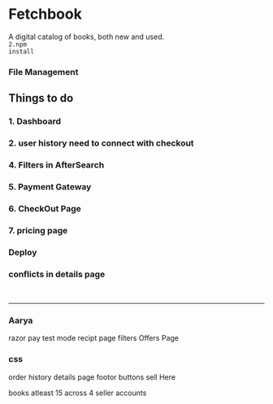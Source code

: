 # Fetchbook
A digital catalog of books, both new and used.<br>
<code>2.npm install</code><br>

### File Management

## Things to do
<h3>1. Dashboard</h3>
<h3>2. user history need to connect with checkout</h3>
<h3>4. Filters in AfterSearch</h3>
<h3>5. Payment Gateway</h3>
<h3>6. CheckOut Page</h3>
<h3>7. pricing page</h3>
<h3> Deploy</h3>


<h3>conflicts in details page </h3>


<br>
<hr>
<h3>Aarya</h3>
razor pay test mode 
recipt page 
filters
Offers Page

<h3>css</h3>
order history
details page
footor buttons sell Here


books atleast 15 
across 4 seller accounts

